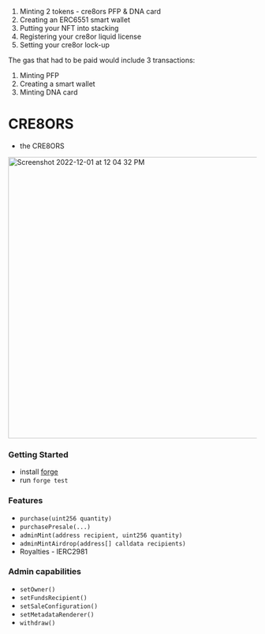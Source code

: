 1. Minting 2 tokens - cre8ors PFP & DNA card
2. Creating an ERC6551 smart wallet
3. Putting your NFT into stacking 
4. Registering your cre8or liquid license
5. Setting your cre8or lock-up

The gas that had to be paid would include 3 transactions: 

1. Minting PFP
2. Creating a smart wallet
3. Minting DNA card


# CRE8ORS

- the CRE8ORS

<img width="571" alt="Screenshot 2022-12-01 at 12 04 32 PM" src="https://user-images.githubusercontent.com/23249402/205087429-8f33a283-07a7-4ec4-bbeb-c9ad293bf107.png">

### Getting Started

- install [forge](https://mirror.xyz/crisgarner.eth/BhQzl33tthkJJ3Oh2ehAD_2FXGGlMupKlrUUcDk0ALA)
- run `forge test`

### Features

- `purchase(uint256 quantity)`
- `purchasePresale(...)`
- `adminMint(address recipient, uint256 quantity)`
- `adminMintAirdrop(address[] calldata recipients)`
- Royalties - IERC2981

### Admin capabilities

- `setOwner()`
- `setFundsRecipient()`
- `setSaleConfiguration()`
- `setMetadataRenderer()`
- `withdraw()`
